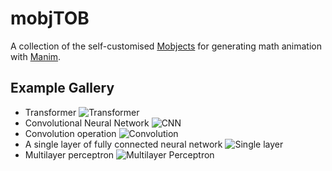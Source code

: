 # mobjTOB

A collection of the self-customised [Mobjects](https://docs.manim.community/en/stable/reference_index/mobjects.html) for generating math animation with [Manim](https://github.com/manimCommunity/manim).


## Example Gallery

- Transformer
    ![Transformer](https://github.com/TOB-KNPOB/mobjTOB/blob/main/gallery/scenes/transformer.png)
- Convolutional Neural Network
    ![CNN](https://github.com/TOB-KNPOB/mobjTOB/blob/main/gallery/scenes/cnn.jpeg)
- Convolution operation
    ![Convolution](https://github.com/TOB-KNPOB/mobjTOB/blob/main/gallery/scenes/convolution.jpeg)
- A single layer of fully connected neural network
    ![Single layer](https://github.com/TOB-KNPOB/mobjTOB/blob/main/gallery/scenes/single_layer.jpeg)
- Multilayer perceptron
    ![Multilayer Perceptron](https://github.com/TOB-KNPOB/mobjTOB/blob/main/gallery/scenes/mlp.jpeg)
